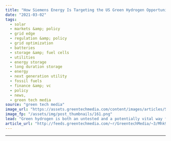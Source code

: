 ```yaml
---
title: "How Siemens Energy Is Targeting the US Green Hydrogen Opportunity"
date: "2021-03-02"
tags: 
  - solar
  - markets &amp; policy
  - grid edge
  - regulation &amp; policy
  - grid optimization
  - batteries
  - storage &amp; fuel cells
  - utilities
  - energy storage
  - long duration storage
  - energy
  - next generation utility
  - fossil fuels
  - finance &amp; vc
  - policy
  - news,
  - green tech media
source: "green tech media"
image_url: "https://assets.greentechmedia.com/content/images/articles/Siemens_Silyzer_electrolyzer_XL.jpeg"
image_fp: "/assets/img/post_thumbnails/161.png"
lead: "Green hydrogen is both an untested and a potentially vital way for renewable-energy-powered grids to store their intermittent power for later use, not just for hours at a time, but for days, weeks or even seasons ahead. Most of the early-stage work o ..."
article_url: "http://feeds.greentechmedia.com/~r/GreentechMedia/~3/Mhk9qbIzPKU/how-siemens-energy-is-targeting-the-u.s-green-hydrogen-opportunity"
---
```


---
